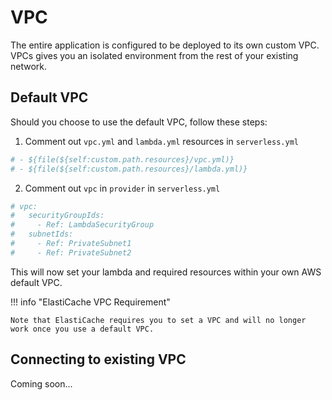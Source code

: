 # VPC

The entire application is configured to be deployed to its own custom VPC. VPCs gives you an isolated environment from the rest of your existing network.

## Default VPC

Should you choose to use the default VPC, follow these steps:

1. Comment out `vpc.yml` and `lambda.yml` resources in `serverless.yml`

```yaml
# - ${file(${self:custom.path.resources}/vpc.yml)}
# - ${file(${self:custom.path.resources}/lambda.yml)}
```

2. Comment out `vpc` in `provider` in `serverless.yml`

```yaml
# vpc:
#   securityGroupIds:
#     - Ref: LambdaSecurityGroup
#   subnetIds:
#     - Ref: PrivateSubnet1
#     - Ref: PrivateSubnet2
```

This will now set your lambda and required resources within your own AWS default VPC.

!!! info "ElastiCache VPC Requirement"

    Note that ElastiCache requires you to set a VPC and will no longer work once you use a default VPC.

## Connecting to existing VPC

Coming soon...
